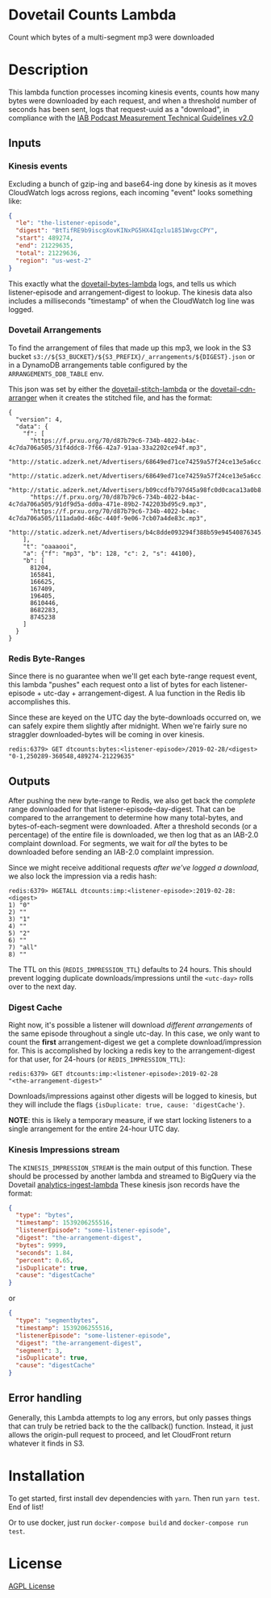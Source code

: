 # Dovetail Counts Lambda

Count which bytes of a multi-segment mp3 were downloaded

# Description

This lambda function processes incoming kinesis events, counts how many bytes
were downloaded by each request, and when a threshold number of seconds has
been sent, logs that request-uuid as a "download", in compliance with the
[IAB Podcast Measurement Technical Guidelines v2.0](https://www.iab.com/wp-content/uploads/2017/12/Podcast_Measurement_v2-Final-Dec2017.pdf)

## Inputs

### Kinesis events

Excluding a bunch of gzip-ing and base64-ing done by kinesis as it moves CloudWatch
logs across regions, each incoming "event" looks something like:

```json
{
  "le": "the-listener-episode",
  "digest": "BtTifRE9b9iscgXovKINxPG5HX4Iqzlu1851WvgcCPY",
  "start": 489274,
  "end": 21229635,
  "total": 21229636,
  "region": "us-west-2"
}
```

This exactly what the [dovetail-bytes-lambda](https://github.com/PRX/dovetail-bytes-lambda) logs,
and tells us which listener-episode and arrangement-digest to lookup. The kinesis
data also includes a milliseconds "timestamp" of when the CloudWatch log line was
logged.

### Dovetail Arrangements

To find the arrangement of files that made up this mp3, we look in the S3
bucket `s3://${S3_BUCKET}/${S3_PREFIX}/_arrangements/${DIGEST}.json` or in a
DynamoDB arrangements table configured by the `ARRANGEMENTS_DDB_TABLE` env.

This json was set by either the [dovetail-stitch-lambda](https://github.com/PRX/dovetail-stitch-lambda)
or the [dovetail-cdn-arranger](https://github.com/PRX/dovetail-cdn-arranger)
when it creates the stitched file, and has the format:

```
{
  "version": 4,
  "data": {
    "f": [
      "https://f.prxu.org/70/d87b79c6-734b-4022-b4ac-4c7da706a505/31f4ddc8-7f66-42a7-91aa-33a2202ce94f.mp3",
      "http://static.adzerk.net/Advertisers/68649ed71ce74259a57f24ce13e5a6cc.mp3",
      "http://static.adzerk.net/Advertisers/68649ed71ce74259a57f24ce13e5a6cc.mp3",
      "http://static.adzerk.net/Advertisers/b09ccdfb797d45a98fc0d0caca13a0b8.mp3",
      "https://f.prxu.org/70/d87b79c6-734b-4022-b4ac-4c7da706a505/91df9d5a-dd0a-471e-89b2-742203bd95c9.mp3",
      "https://f.prxu.org/70/d87b79c6-734b-4022-b4ac-4c7da706a505/111ada0d-46bc-440f-9e06-7cb07a4de83c.mp3",
      "http://static.adzerk.net/Advertisers/b4c8dde093294f388b59e94540876345.mp3"
    ],
    "t": "oaaaooi",
    "a": {"f": "mp3", "b": 128, "c": 2, "s": 44100},
    "b": [
      81204,
      165841,
      166625,
      167409,
      196405,
      8610446,
      8682283,
      8745238
    ]
  }
}
```

### Redis Byte-Ranges

Since there is no guarantee when we'll get each byte-range request event, this
lambda "pushes" each request onto a list of bytes for each listener-episode +
utc-day + arrangement-digest. A lua function in the Redis lib accomplishes this.

Since these are keyed on the UTC day the byte-downloads occurred on, we can
safely expire them slightly after midnight. When we're fairly sure no straggler
downloaded-bytes will be coming in over kinesis.

```
redis:6379> GET dtcounts:bytes:<listener-episode>/2019-02-28/<digest>
"0-1,250289-360548,489274-21229635"
```

## Outputs

After pushing the new byte-range to Redis, we also get back the _complete_ range
downloaded for that listener-episode-day-digest. That can be compared to the arrangement to
determine how many total-bytes, and bytes-of-each-segment were downloaded. After
a threshold seconds (or a percentage) of the entire file is downloaded, we then log
that as an IAB-2.0 complaint download. For segments, we wait for _all_ the bytes
to be downloaded before sending an IAB-2.0 complaint impression.

Since we might receive additional requests _after we've logged a download_, we
also lock the impression via a redis hash:

```
redis:6379> HGETALL dtcounts:imp:<listener-episode>:2019-02-28:<digest>
1) "0"
2) ""
3) "1"
4) ""
5) "2"
6) ""
7) "all"
8) ""
```

The TTL on this (`REDIS_IMPRESSION_TTL`) defaults to 24 hours. This should prevent
logging duplicate downloads/impressions until the `<utc-day>` rolls over to the
next day.

### Digest Cache

Right now, it's possible a listener will download _different arrangements_ of the
same episode throughout a single utc-day. In this case, we only want to count the
**first** arrangement-digest we get a complete download/impression for. This is
accomplished by locking a redis key to the arrangement-digest for that user, for
24-hours (or `REDIS_IMPRESSION_TTL`):

```
redis:6379> GET dtcounts:imp:<listener-episode>:2019-02-28
"<the-arrangement-digest>"
```

Downloads/impressions against other digests will be logged to kinesis, but they
will include the flags `{isDuplicate: true, cause: 'digestCache'}`.

**NOTE**: this is likely a temporary measure, if we start locking listeners to
a single arrangement for the entire 24-hour UTC day.

### Kinesis Impressions stream

The `KINESIS_IMPRESSION_STREAM` is the main output of this function. These should be processed by another lambda and streamed to BigQuery via the Dovetail [analytics-ingest-lambda](https://github.com/PRX/analytics-ingest-lambda) These kinesis json records have the format:

```json
{
  "type": "bytes",
  "timestamp": 1539206255516,
  "listenerEpisode": "some-listener-episode",
  "digest": "the-arrangement-digest",
  "bytes": 9999,
  "seconds": 1.84,
  "percent": 0.65,
  "isDuplicate": true,
  "cause": "digestCache"
}
```

or

```json
{
  "type": "segmentbytes",
  "timestamp": 1539206255516,
  "listenerEpisode": "some-listener-episode",
  "digest": "the-arrangement-digest",
  "segment": 3,
  "isDuplicate": true,
  "cause": "digestCache"
}
```

## Error handling

Generally, this Lambda attempts to log any errors, but only passes things that
can truly be retried back to the
the callback() function. Instead, it just allows the origin-pull request to
proceed, and let CloudFront return whatever it finds in S3.

# Installation

To get started, first install dev dependencies with `yarn`. Then run `yarn test`. End of list!

Or to use docker, just run `docker-compose build` and `docker-compose run test`.

# License

[AGPL License](https://www.gnu.org/licenses/agpl-3.0.html)

